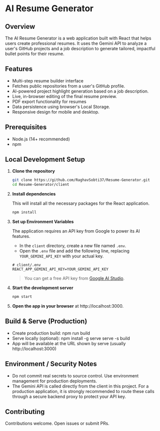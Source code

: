 # AI Resume Generator

## Overview
The AI Resume Generator is a web application built with React that helps users create professional resumes. It uses the Gemini API to analyze a user's GitHub projects and a job description to generate tailored, impactful bullet points for their resume.

## Features
- Multi-step resume builder interface
- Fetches public repositories from a user's GitHub profile.
- AI-powered project highlight generation based on a job description.
- Live, in-browser editing of the final resume preview.
- PDF export functionality for resumes
- Data persistence using browser's Local Storage.
- Responsive design for mobile and desktop.

## Prerequisites
- Node.js (14+ recommended)
- npm

## Local Development Setup

1. **Clone the repository**
   ```bash
   git clone https://github.com/RaghavSobti37/Resume-Generator.git
   cd Resume-Generator/client
   ```

2. **Install dependencies**

   This will install all the necessary packages for the React application.
   ```bash
   npm install
   ```

3. **Set up Environment Variables**

   The application requires an API key from Google to power its AI features.
   
   - In the `client` directory, create a new file named `.env`.
   - Open the `.env` file and add the following line, replacing `YOUR_GEMINI_API_KEY` with your actual key.

   ```env
   # client/.env
   REACT_APP_GEMINI_API_KEY=YOUR_GEMINI_API_KEY
   ```
   > You can get a free API key from [Google AI Studio](https://aistudio.google.com/app/apikey).

4. **Start the development server**
   ```bash
   npm start
   ```

5. **Open the app in your browser** at http://localhost:3000.

## Build & Serve (Production)
- Create production build:
  npm run build
- Serve locally (optional):
  npm install -g serve
  serve -s build
- App will be available at the URL shown by serve (usually http://localhost:3000)

## Environment / Security Notes
- Do not commit real secrets to source control. Use environment management for production deployments.
- The Gemini API is called directly from the client in this project. For a production application, it is strongly recommended to route these calls through a secure backend proxy to protect your API key.

## Contributing
Contributions welcome. Open issues or submit PRs.
